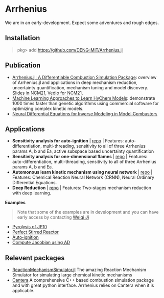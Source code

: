 # Arrhenius

We are in an early-development. Expect some adventures and rough edges.

## Installation

> pkg> add https://github.com/DENG-MIT/Arrhenius.jl


## Publication

+ [Arrhenius.jl: A Differentiable Combustion Simulation Package](https://arxiv.org/pdf/2107.06172.pdf): overview of Arrhenius.jl and applications in deep mechanism reduction, uncertainty quantification, mechanism tuning and model discovery. [Slides in NCM21](https://www.slideshare.net/WeiqiJi/arrheniusjl-a-differentiable-combustion-simulation-package-248457895), [Vedio for NCM21](https://www.youtube.com/watch?v=X1mwpW78NvA).
+ [Machine Learning Approaches to Learn HyChem Models](https://www.researchgate.net/publication/350890609_Machine_Learning_Approaches_to_Learn_HyChem_Models): demonstrate 1000 times faster than genetic algorithms using commercial software for optimizing complex kinetic models.
+ [Neural Differential Equations for Inverse Modeling in Model Combustors](https://www.researchgate.net/publication/351223124_Neural_Differential_Equations_for_Inverse_Modeling_in_Model_Combustors)


## Applications

+ **Sensitivity analysis for auto-ignition** | [repo](https://github.com/DENG-MIT/ArrheniusActiveSubspace) | Features: auto-differentiation, multi-threading, sensitivity to all of three Arrhenius params A, b and Ea, active subspace based uncertainty quantification
+ **Sensitivity analysis for one-dimensional flames** | [repo](https://github.com/DENG-MIT/Arrhenius_Flame_1D) | Features: auto-differentiation, multi-threading, sensitivity to all of three Arrhenius params A, b and Ea.
+ **Automonous learn kinetic mechanism using neural network** | [repo](https://github.com/DENG-MIT/CRNN_HyChem) | Features: Chemical Reaction Neural Network (CRNN), Neural Ordinary Differential Equations.
+ **Deep Reduction** | [repo](https://github.com/DENG-MIT/DeepReduction) | Features: Two-stages mechanism reduction with deep learning.

**Examples**

> Note that some of the examples are in development and you can have early access by contacting [Weiqi Ji](mailto:weiqiji@mit.edu)
  + [Pyrolysis of JP10](./example/pyrolysis/pyrolysis.ipynb)
  + [Perfect Stirred Reactor](./example/perfect_stirred_reactor)
  + [Auto-ignition](https://github.com/DENG-MIT/NN-Ignition)
  + [Compute Jacobian using AD](https://gist.github.com/jiweiqi/21b8d149bd95b97d9ae948ab92e446df)

## Relevent packages
+ [ReactionMechanismSimulator.jl](https://github.com/ReactionMechanismGenerator/ReactionMechanismSimulator.jl) The amazing Reaction Mechanism Simulator for simulating large chemical kinetic mechanisms
+ [Cantera](https://cantera.org/) A comprehensive C++ based combustion simulation package and with great python interface. Arrhenius relies on Cantera when it is applicable.
